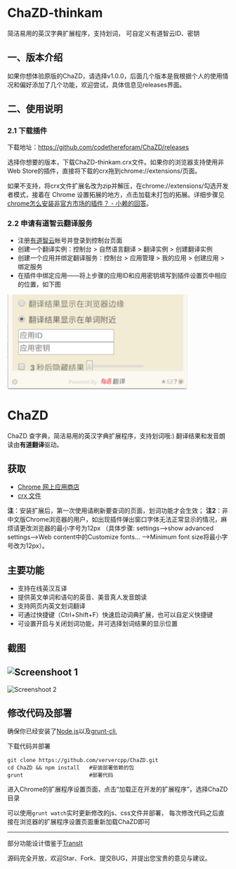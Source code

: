 # ChaZD-thinkam

简洁易用的英汉字典扩展程序，支持划词， 可自定义有道智云ID、密钥

## 一、版本介绍

如果你想体验原版的ChaZD，请选择v1.0.0，后面几个版本是我根据个人的使用情况和偏好添加了几个功能，欢迎尝试，具体信息见releases界面。

## 二、使用说明

### 2.1 下载插件


下载地址：https://github.com/codethereforam/ChaZD/releases

选择你想要的版本，下载ChaZD-thinkam.crx文件。如果你的浏览器支持使用非Web Store的插件，直接将下载的crx拖到chrome://extensions/页面。

如果不支持，将crx文件扩展名改为zip并解压，在chrome://extensions/勾选开发者模式，接着在 Chrome 设置拓展的地方，点击加载未打包的拓展。详细步骤见[chrome怎么安装非官方市场的插件？ - 小赖的回答](https://www.zhihu.com/question/24027794/answer/34500157)。

### 2.2 申请有道智云翻译服务

- 注册[有道智云](http://ai.youdao.com/)帐号并登录到控制台页面
- 创建一个翻译实例：控制台 > 自然语言翻译 > 翻译实例 > 创建翻译实例
- 创建一个应用并绑定翻译服务：控制台 > 应用管理 > 我的应用 > 创建应用 > 绑定服务
- 在插件中绑定应用——将上步骤的应用ID和应用密钥填写到插件设置页中相应的位置，如下图

![](/screenshoot/ChaZD-01.png)

ChaZD
=====

ChaZD 查字典，简洁易用的英汉字典扩展程序，支持划词哦:)
翻译结果和发音朗读由**有道翻译**驱动。

获取
-----------
+ [Chrome 网上应用商店](https://chrome.google.com/webstore/detail/chazd/nkiipedegbhbjmajlhpegcpcaacbfggp)
+ [crx 文件](https://github.com/ververcpp/ChaZD/blob/master/ChaZD.crx?raw=true)

**注**：安装扩展后，第一次使用请刷新要查词的页面，划词功能才会生效；
**注2**：非中文版Chrome浏览器的用户，如出现插件弹出窗口字体无法正常显示的情况，麻烦请更改浏览器的最小字号为12px
（具体步骤: settings-->show advanced settings-->Web content中的Customize fonts... -->Minimum font     size将最小字号改为12px）。

主要功能
-----------
+ 支持在线英汉互译
+ 提供英文单词和语句的英音、美音真人发音朗读
+ 支持网页内英文划词翻译
+ 可通过快捷键（Ctrl+Shift+F）快速启动词典扩展，也可以自定义快捷键
+ 可设置开启与关闭划词功能，并可选择划词结果的显示位置

截图
-----------
![Screenshoot 1](/screenshoot/screenshoot1.jpg)
---
![Screenshoot 2](/screenshoot/screenshoot4.png)

修改代码及部署
-----------

确保你已经安装了[Node.js](http://nodejs.org/)以及[grunt-cli](https://github.com/gruntjs/grunt-cli),

下载代码并部署
```shell
git clone https://github.com/ververcpp/ChaZD.git
cd ChaZD && npm install   #安装部署依赖的包
grunt                     #部署代码
```

进入Chrome的扩展程序设置页面，点击“加载正在开发的扩展程序”，选择ChaZD目录

可以使用`grunt watch`实时更新修改的js、css文件并部署，
每次修改代码之后直接在浏览器的扩展程序设置页面重新加载ChaZD即可

-----------
部分功能设计借鉴于[TransIt](https://github.com/GDG-Xian/crx-transit)

源码完全开放，欢迎Star、Fork、提交BUG，并提出您宝贵的意见与建议。
